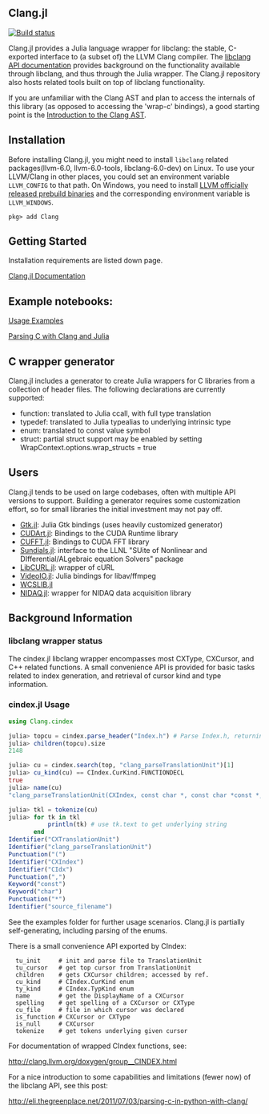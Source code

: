 ## Clang.jl

[![Build status](https://api.travis-ci.org/ihnorton/Clang.jl.svg?branch=master)](https://travis-ci.org/ihnorton/Clang.jl)

Clang.jl provides a Julia language wrapper for libclang: the stable, C-exported
interface to (a subset of) the LLVM Clang compiler. The [libclang API documentation](http://clang.llvm.org/doxygen/group__CINDEX.html)
provides background on the functionality available through libclang, and thus
through the Julia wrapper. The Clang.jl repository also hosts related tools built
on top of libclang functionality.

If you are unfamiliar with the Clang AST and plan to access the internals of this library
(as opposed to accessing the 'wrap-c' bindings), a good starting point is the
[Introduction to the Clang AST](http://clang.llvm.org/docs/IntroductionToTheClangAST.html).

## Installation
Before installing Clang.jl, you might need to install `libclang` related packages(llvm-6.0,
llvm-6.0-tools, libclang-6.0-dev) on Linux. To use your LLVM/Clang in other places, you could
set an environment variable `LLVM_CONFIG` to that path. On Windows, you need to install [LLVM officially
released prebuild binaries](http://releases.llvm.org/download.html) and the corresponding
environment variable is `LLVM_WINDOWS`.

```
pkg> add Clang
```

## Getting Started
Installation requirements are listed down page.

[Clang.jl Documentation](http://clangjl.readthedocs.org/)

Example notebooks:
------------------

[Usage Examples](http://nbviewer.ipython.org/urls/raw.github.com/ihnorton/Clang.jl/master/examples/example_notebook.ipynb)

[Parsing C with Clang and Julia](http://nbviewer.ipython.org/urls/raw.github.com/ihnorton/Clang.jl/master/examples/parsing_c_with_clangjl/notebook.ipynb)

## C wrapper generator

Clang.jl includes a generator to create Julia wrappers for C libraries
from a collection of header files. The following declarations are currently supported:

* function: translated to Julia ccall, with full type translation
* typedef: translated to Julia typealias to underlying intrinsic type
* enum: translated to const value symbol
* struct: partial struct support may be enabled by setting WrapContext.options.wrap_structs = true

## Users
Clang.jl tends to be used on large codebases, often with multiple API versions to support. Building a generator requires some customization effort, so
for small libraries the initial investment may not pay off.

* [Gtk.jl](https://github.com/JuliaLang/Gtk.jl): Julia Gtk bindings (uses heavily customized generator)
* [CUDArt.jl](https://github.com/JuliaGPU/CUDArt.jl): Bindings to the CUDA Runtime library
* [CUFFT.jl](https://github.com/JuliaGPU/CUFFT.jl): Bindings to CUDA FFT library
* [Sundials.jl](https://github.com/tshort/Sundials.jl): interface to the LLNL "SUite of Nonlinear and DIfferential/ALgebraic equation Solvers" package
* [LibCURL.jl](https://github.com/JuliaWeb/LibCURL.jl): wrapper of cURL
* [VideoIO.jl](https://github.com/kmsquire/VideoIO.jl): Julia bindings for libav/ffmpeg
* [WCSLIB.jl](https://github.com/JuliaAstro/WCSLIB.jl)
* [NIDAQ.jl](https://github.com/JaneliaSciComp/NIDAQ.jl): wrapper for NIDAQ data acquisition library


## Background Information

### libclang wrapper status

The cindex.jl libclang wrapper encompasses most CXType, CXCursor,
and C++ related functions. A small convenience API is provided
for basic tasks related to index generation, and retrieval of
cursor kind and type information.

### cindex.jl Usage
```julia
using Clang.cindex

julia> topcu = cindex.parse_header("Index.h") # Parse Index.h, returning the root cursor
julia> children(topcu).size
2148

julia> cu = cindex.search(top, "clang_parseTranslationUnit")[1]
julia> cu_kind(cu) == CIndex.CurKind.FUNCTIONDECL
true
julia> name(cu)
"clang_parseTranslationUnit(CXIndex, const char *, const char *const *, int, struct CXUnsavedFile *, unsigned int, unsigned int)"

julia> tkl = tokenize(cu)
julia> for tk in tkl
           println(tk) # use tk.text to get underlying string
       end
Identifier("CXTranslationUnit")
Identifier("clang_parseTranslationUnit")
Punctuation("(")
Identifier("CXIndex")
Identifier("CIdx")
Punctuation(",")
Keyword("const")
Keyword("char")
Punctuation("*")
Identifier("source_filename")
```
See the examples folder for further usage scenarios. Clang.jl is partially self-generating,
including parsing of the enums.

There is a small convenience API exported by CIndex:
```
  tu_init     # init and parse file to TranslationUnit
  tu_cursor   # get top cursor from TranslationUnit
  children    # gets CXCursor children; accessed by ref.
  cu_kind     # CIndex.CurKind enum
  ty_kind     # CIndex.TypKind enum
  name        # get the DisplayName of a CXCursor
  spelling    # get spelling of a CXCursor or CXType
  cu_file     # file in which cursor was declared
  is_function # CXCursor or CXType
  is_null     # CXCursor
  tokenize    # get tokens underlying given cursor
```
For documentation of wrapped CIndex functions, see:

http://clang.llvm.org/doxygen/group__CINDEX.html

For a nice introduction to some capabilities and
limitations (fewer now) of the libclang API,
see this post:

http://eli.thegreenplace.net/2011/07/03/parsing-c-in-python-with-clang/
